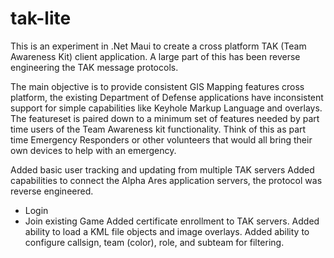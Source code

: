 # tak-lite

This is an experiment in .Net Maui to create a cross platform TAK (Team Awareness Kit) client application.  A large part of this has been reverse engineering the TAK message protocols.

The main objective is to provide consistent GIS Mapping features cross platform, the existing Department of Defense applications have inconsistent support for simple capabilities like Keyhole Markup Language and overlays.  The featureset is paired down to a minimum set of features needed  by part time users of the Team Awareness kit functionality. Think of this as part time Emergency Responders or other volunteers that would all bring their own devices to help with an emergency.

Added basic user tracking and updating from multiple TAK servers
Added capabilities to connect the Alpha Ares application servers, the protocol was reverse engineered.
  - Login
  - Join existing Game
Added certificate enrollment to TAK servers.
Added ability to load a KML file objects and image overlays.
Added ability to configure callsign, team (color), role, and subteam for filtering.





